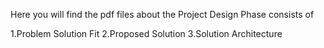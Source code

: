 Here you will find the pdf files about the Project Design Phase consists of

1.Problem Solution Fit
2.Proposed Solution
3.Solution Architecture
